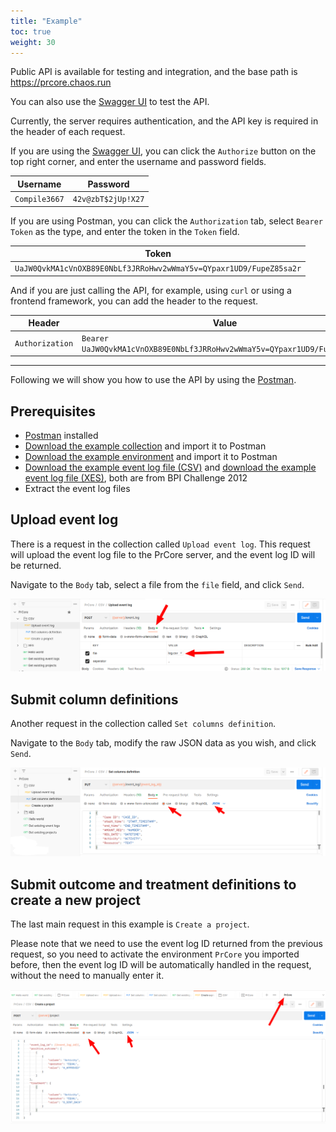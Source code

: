 ```yaml
---
title: "Example"
toc: true
weight: 30
---
```


Public API is available for testing and integration, and the base path is https://prcore.chaos.run

You can also use the [Swagger UI](https://prcore.chaos.run/docs) to test the API.

Currently, the server requires authentication, and the API key is required in the header of each request.

If you are using the [Swagger UI](https://prcore.chaos.run/docs), you can click the `Authorize` button on the top right corner, and enter the username and password fields.

| Username | Password |
| -------- | -------- |
| `Compile3667` | `42v@zbT$2jUp!X27` |

If you are using Postman, you can click the `Authorization` tab, select `Bearer Token` as the type, and enter the token in the `Token` field.

| Token |
| ----- |
| `UaJW0QvkMA1cVnOXB89E0NbLf3JRRoHwv2wWmaY5v=QYpaxr1UD9/FupeZ85sa2r` |

And if you are just calling the API, for example, using `curl` or using a frontend framework, you can add the header to the request.

| Header | Value |
| ------ | ----- |
| `Authorization` | `Bearer UaJW0QvkMA1cVnOXB89E0NbLf3JRRoHwv2wWmaY5v=QYpaxr1UD9/FupeZ85sa2r` |

---

Following we will show you how to use the API by using the [Postman](https://www.postman.com/).

## Prerequisites

- [Postman](https://www.postman.com/) installed
- [Download the example collection](/download/postman_collection.json) and import it to Postman
- [Download the example environment](/download/postman_environment.json) and import it to Postman
- [Download the example event log file (CSV)](/download/bpic2012-CSV.zip) and [download the example event log file (XES)](/download/bpic2012-XES.zip), both are from BPI Challenge 2012
- Extract the event log files

## Upload event log

There is a request in the collection called `Upload event log`. This request will upload the event log file to the PrCore server, and the event log ID will be returned.

Navigate to the `Body` tab, select a file from the `file` field, and click `Send`.

![](images/upload-file.png)

## Submit column definitions

Another request in the collection called `Set columns definition`.

Navigate to the `Body` tab, modify the raw JSON data as you wish, and click `Send`.

![](images/columns-definition.png)

## Submit outcome and treatment definitions to create a new project

The last main request in this example is `Create a project`.

Please note that we need to use the event log ID returned from the previous request, so you need to activate the environment `PrCore` you imported before, then the event log ID will be automatically handled in the request, without the need to manually enter it.

![](images/create-project.png)
